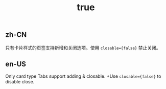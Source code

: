 ﻿---
order: 9
title:
  zh-CN: 新增和关闭页签
  en-US: Add & close tab
---

## zh-CN

只有卡片样式的页签支持新增和关闭选项。使用 `closable={false}` 禁止关闭。

## en-US

Only card type Tabs support adding & closable. +Use `closable={false}` to disable close.